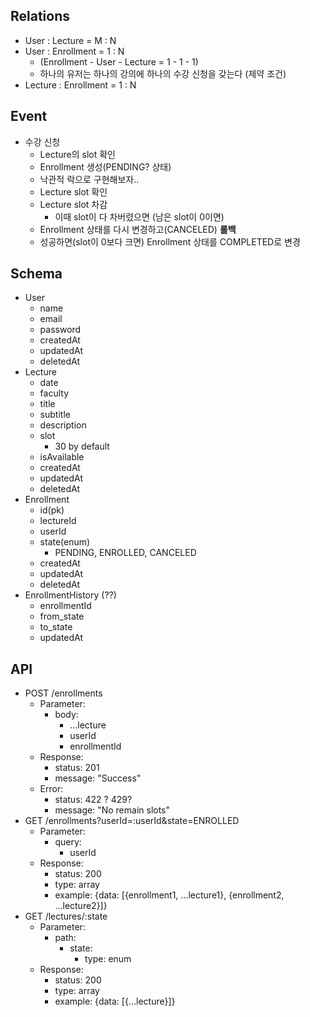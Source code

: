 ## Relations

- User : Lecture = M : N
- User : Enrollment = 1 : N
  - (Enrollment - User - Lecture = 1 - 1 - 1)
  - 하나의 유저는 하나의 강의에 하나의 수강 신청을 갖는다 (제약 조건)
- Lecture : Enrollment = 1 : N

## Event

- 수강 신청
  - Lecture의 slot 확인
  - Enrollment 생성(PENDING? 상태)
  - 낙관적 락으로 구현해보자..
  - Lecture slot 확인
  - Lecture slot 차감
    - 이때 slot이 다 차버렸으면 (남은 slot이 0이면)
  - Enrollment 상태를 다시 변경하고(CANCELED) **롤백**
  - 성공하면(slot이 0보다 크면) Enrollment 상태를 COMPLETED로 변경

## Schema

- User
  - name
  - email
  - password
  - createdAt
  - updatedAt
  - deletedAt
- Lecture
  - date
  - faculty
  - title
  - subtitle
  - description
  - slot
    - 30 by default
  - isAvailable
  - createdAt
  - updatedAt
  - deletedAt
- Enrollment
  - id(pk)
  - lectureId
  - userId
  - state(enum)
    - PENDING, ENROLLED, CANCELED
  - createdAt
  - updatedAt
  - deletedAt
- EnrollmentHistory (??)
  - enrollmentId
  - from_state
  - to_state
  - updatedAt

## API

- POST /enrollments
  - Parameter:
    - body:
      - ...lecture
      - userId
      - enrollmentId
  - Response:
    - status: 201
    - message: "Success"
  - Error:
    - status: 422 ? 429?
    - message: "No remain slots"
- GET /enrollments?userId=:userId&state=ENROLLED
  - Parameter:
    - query:
      - userId
  - Response:
    - status: 200
    - type: array
    - example: {data: [{enrollment1, ...lecture1}, {enrollment2, ...lecture2}]}
- GET /lectures/:state
  - Parameter:
    - path:
      - state:
        - type: enum
  - Response:
    - status: 200
    - type: array
    - example: {data: [{...lecture}]}
